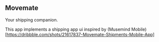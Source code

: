 ## Movemate

Your shipping companion.

This app implements a shipping app ui inspired by (Musemind Mobile)[https://dribbble.com/shots/21617837-Movemate-Shipments-Mobile-App]
